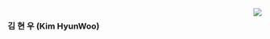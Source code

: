 <img align="right" src="https://github-readme-stats.vercel.app/api?username=hwookim&show_icons=true&theme=great-gatsby" />

### 김 현 우 (Kim HyunWoo)
![[](https://hwookim.github.io/portfolio/)](https://img.shields.io/badge/-Portfolio-black?style=flat-square&logo=github&link=https://velog.io/@sian)
